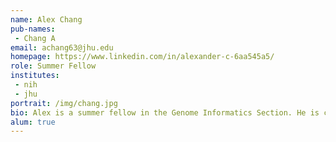 ```yaml
---
name: Alex Chang
pub-names:
 - Chang A
email: achang63@jhu.edu
homepage: https://www.linkedin.com/in/alexander-c-6aa545a5/
role: Summer Fellow
institutes:
 - nih
 - jhu
portrait: /img/chang.jpg
bio: Alex is a summer fellow in the Genome Informatics Section. He is currently an undergraduate student studying biomedical engineering and computer science at Johns Hopkins University. Alex is particularly interested in exploring machine learning and its various applications.
alum: true
---
```

